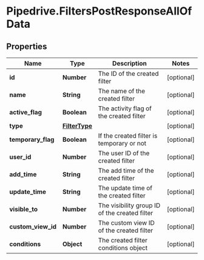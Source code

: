 # Pipedrive.FiltersPostResponseAllOfData

## Properties

Name | Type | Description | Notes
------------ | ------------- | ------------- | -------------
**id** | **Number** | The ID of the created filter | [optional] 
**name** | **String** | The name of the created filter | [optional] 
**active_flag** | **Boolean** | The activity flag of the created filter | [optional] 
**type** | [**FilterType**](FilterType.md) |  | [optional] 
**temporary_flag** | **Boolean** | If the created filter is temporary or not | [optional] 
**user_id** | **Number** | The user ID of the created filter | [optional] 
**add_time** | **String** | The add time of the created filter | [optional] 
**update_time** | **String** | The update time of the created filter | [optional] 
**visible_to** | **Number** | The visibility group ID of the created filter | [optional] 
**custom_view_id** | **Number** | The custom view ID of the created filter | [optional] 
**conditions** | **Object** | The created filter conditions object | [optional] 


